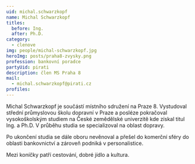 ```yaml
---
uid: michal.schwarzkopf
name: Michal Schwarzkopf
titles:
  before: Ing.
  after: Ph.D.
category:
  - clenove
img: people/michal-schwarzkopf.jpg
heroImg: posts/praha8-zvysky.png
profession: bankovní poradce
partyUid: pirati
description: člen MS Praha 8
mail:
  - michal.schwarzkopf@pirati.cz
profiles:
---
```


Michal Schwarzkopf je součástí místního sdružení na Praze 8. Vystudoval střední průmyslovou školu dopravní v Praze a posléze pokračoval vysokoškolským studiem na České zemědělské univerzitě kde získal titul Ing. a Ph.D. V průběhu studia se specializoval na oblast dopravy.

Po ukončení studia se dále oboru nevěnoval a přešel do komerční sféry do oblasti bankovnictví a zároveň podniká v personalistice.

Mezi koníčky patří cestování, dobré jídlo a kultura.

